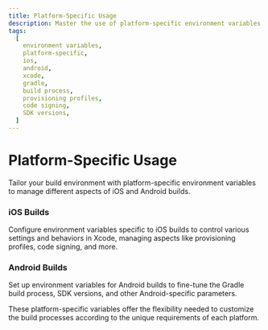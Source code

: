 ```yaml
---
title: Platform-Specific Usage
description: Master the use of platform-specific environment variables to customize your build environment. Manage iOS and Android builds, code signing, and provisioning profiles effectively.
tags:
  [
    environment variables,
    platform-specific,
    ios,
    android,
    xcode,
    gradle,
    build process,
    provisioning profiles,
    code signing,
    SDK versions,
  ]
---
```


# Platform-Specific Usage

Tailor your build environment with platform-specific environment variables to manage different aspects of iOS and Android builds.

### iOS Builds

Configure environment variables specific to iOS builds to control various settings and behaviors in Xcode, managing aspects like provisioning profiles, code signing, and more.

### Android Builds

Set up environment variables for Android builds to fine-tune the Gradle build process, SDK versions, and other Android-specific parameters.

These platform-specific variables offer the flexibility needed to customize the build processes according to the unique requirements of each platform.
